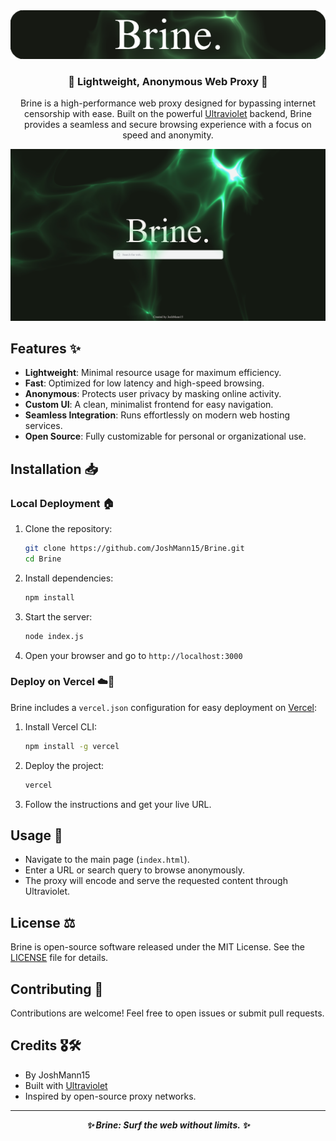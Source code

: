 <div align=center>
   <img src="public/assets/BrineBanner.png">
   <h3>🚀 Lightweight, Anonymous Web Proxy 🚀</h3>
   <p>Brine is a high-performance web proxy designed for bypassing internet censorship with ease. Built on the powerful <a href="https://github.com/titaniumnetwork-dev/Ultraviolet">Ultraviolet</a> backend, Brine provides a seamless and secure browsing experience with a focus on speed and anonymity.</p>
</div>

![brinepreview](public/assets/BrineScreenshot.png)

## Features ✨

- **Lightweight**: Minimal resource usage for maximum efficiency.
- **Fast**: Optimized for low latency and high-speed browsing.
- **Anonymous**: Protects user privacy by masking online activity.
- **Custom UI**: A clean, minimalist frontend for easy navigation.
- **Seamless Integration**: Runs effortlessly on modern web hosting services.
- **Open Source**: Fully customizable for personal or organizational use.

## Installation 📥

### Local Deployment 🏠
1. Clone the repository:
   ```sh
   git clone https://github.com/JoshMann15/Brine.git
   cd Brine
   ```
2. Install dependencies:
   ```sh
   npm install
   ```
3. Start the server:
   ```sh
   node index.js
   ```
4. Open your browser and go to `http://localhost:3000`

### Deploy on Vercel ☁️🚀
Brine includes a `vercel.json` configuration for easy deployment on [Vercel](https://vercel.com/):
1. Install Vercel CLI:
   ```sh
   npm install -g vercel
   ```
2. Deploy the project:
   ```sh
   vercel
   ```
3. Follow the instructions and get your live URL.

## Usage 👀

- Navigate to the main page (`index.html`).
- Enter a URL or search query to browse anonymously.
- The proxy will encode and serve the requested content through Ultraviolet.

## License ⚖️

Brine is open-source software released under the MIT License. See the [LICENSE](LICENSE) file for details.

## Contributing 🤝

Contributions are welcome! Feel free to open issues or submit pull requests.

## Credits 🎖🛠️

- By JoshMann15
- Built with [Ultraviolet](https://github.com/titaniumnetwork-dev/Ultraviolet)
- Inspired by open-source proxy networks.

---
<p align=center><b><i>✨ Brine: Surf the web without limits. ✨</i></b></p>

